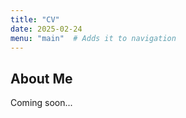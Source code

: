 ```yaml
---
title: "CV"
date: 2025-02-24
menu: "main"  # Adds it to navigation
---
```

## About Me
Coming soon...